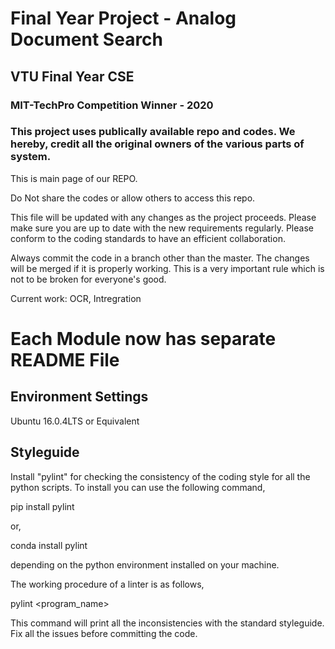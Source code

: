 # Final Year Project - Analog Document Search
## VTU Final Year CSE
### MIT-TechPro Competition Winner - 2020
### This project uses publically available repo and codes. We hereby, credit all the original owners of the various parts of system. 

This is main page of our REPO.

Do Not share the codes or allow others to access this repo.

This file will be updated with any changes as the project proceeds. Please make sure you are up to date with the new requirements regularly. Please conform to the coding standards to have an efficient collaboration.

Always commit the code in a branch other than the master. The changes will be merged if it is properly working. This is a very important rule which is not to be broken for everyone's good.

Current work: OCR, Intregration

# Each Module now has separate README File

## Environment Settings
Ubuntu 16.0.4LTS or Equivalent

## Styleguide

Install "pylint" for checking the consistency of the coding style for all the python scripts. To install you can use the following command,

pip install pylint

or,

conda install pylint

depending on the python environment installed on your machine.

The working procedure of a linter is as follows,

pylint <program_name>

This command will print all the inconsistencies with the standard styleguide. Fix all the issues before committing the code.


